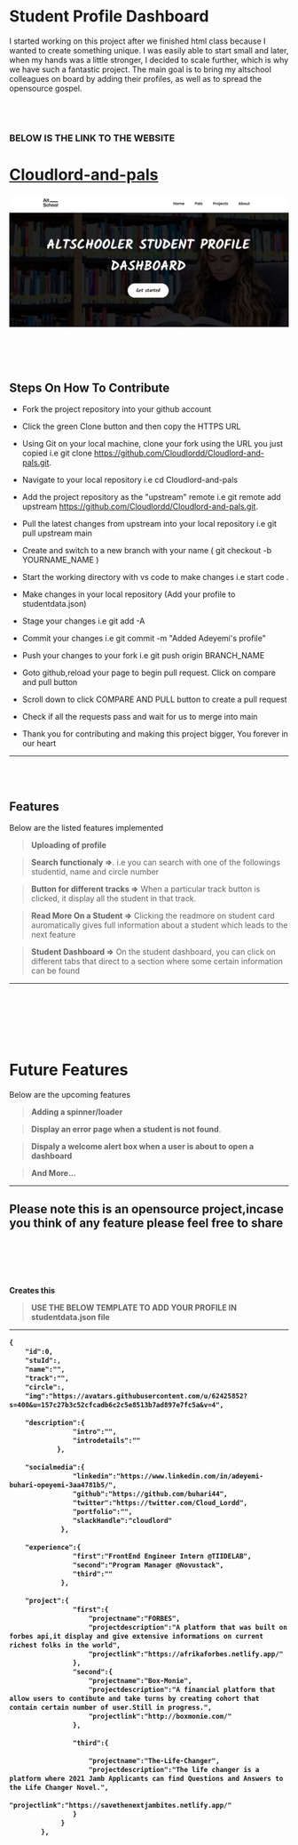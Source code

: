 # Student Profile Dashboard
I started working on this project after we finished html class because I wanted to create something unique. I was easily able to start small and later, when my hands was a little stronger, I decided to scale further, which is why we have such a fantastic project. The main goal is to bring my altschool colleagues on board by adding their profiles, as well as to spread the opensource gospel.

<br>
<br>


### BELOW IS THE LINK TO THE WEBSITE
# [Cloudlord-and-pals](https://cloudlord-and-pals.netlify.app/)
![Getting Started](./homeimg.png)



<br>
<br>
<br>


## Steps On How To Contribute
- Fork the project repository into your github account

- Click the green Clone button and then copy the HTTPS URL

- Using Git on your local machine, clone your fork using the URL you just copied i.e git clone https://github.com/Cloudlordd/Cloudlord-and-pals.git.

-  Navigate to your local repository i.e cd Cloudlord-and-pals

- Add the project repository as the "upstream" remote i.e git remote add upstream https://github.com/Cloudlordd/Cloudlord-and-pals.git.

- Pull the latest changes from upstream into your local repository i.e git pull upstream main

- Create and switch to a new branch with your name ( git checkout -b YOURNAME_NAME )

- Start the working directory with vs code to make changes i.e start code .

- Make changes in your local repository (Add your profile to studentdata.json)
      
- Stage your changes i.e git add -A

- Commit your changes i.e git commit -m "Added Adeyemi's profile"
     
- Push your changes to your fork i.e git push origin BRANCH_NAME

- Goto github,reload your page to begin pull request. Click on compare and pull button

- Scroll down to click COMPARE AND PULL button to create a pull request

- Check if all the requests pass and wait for us to merge into main

- Thank you for contributing and making this project bigger, You forever in our heart
---
<br>
<br>

## Features
Below are the listed features implemented 

<!-- 
    Example

    # H1 Header 
-->
> **Uploading of profile** 

> **Search functionaly =>**. i.e you can search with one of the followings studentid, name and circle number

> **Button for different tracks =>**  When a particular track button is clicked, it display all the student in that track.

> **Read More On a Student =>** Clicking the readmore on student card auromatically gives full information about a student which leads to the next feature 

>**Student Dashboard =>** On the student dashboard, you can click on different tabs that direct to a section where some certain information can be found 
---

<br>
<br>
<br>
<br>
<br>

# Future Features

Below are the upcoming features
>**Adding a spinner/loader**

> **Display an error page when a student is not found**.

> **Dispaly a welcome alert box when a user is about to open a dashboard** 

> **And More...**
---
<b>
<b>
<b>

## Please note this is an opensource project,incase you think of any feature please feel free to share

<br>
<br>
<br>
<br>

Creates this 



> **USE THE BELOW TEMPLATE TO ADD YOUR PROFILE IN studentdata.json file** 

---

``` 
{
    "id":0,
    "stuId":,
    "name":"",
    "track":"",
    "circle":,
    "img":"https://avatars.githubusercontent.com/u/62425852?s=400&u=157c27b3c52cfcadb6c2c5e8513b7ad897e7fc5a&v=4",

    "description":{
                "intro":"",
                "introdetails":""
            },

    "socialmedia":{
                "linkedin":"https://www.linkedin.com/in/adeyemi-buhari-opeyemi-3aa4781b5/",
                "github":"https://github.com/buhari44",
                "twitter":"https://twitter.com/Cloud_Lordd",
                "portfolio":"",
                "slackHandle":"cloudlord"
             },

    "experience":{
                "first":"FrontEnd Engineer Intern @TIIDELAB",
                "second":"Program Manager @Novustack",
                "third":""
             },

    "project":{
                "first":{
                    "projectname":"FORBES",
                    "projectdescription":"A platform that was built on forbes api,it display and give extensive informations on current richest folks in the world",
                    "projectlink":"https://afrikaforbes.netlify.app/"
                },
                "second":{
                    "projectname":"Box-Monie",
                    "projectdescription":"A financial platform that allow users to contibute and take turns by creating cohort that contain certain number of user.Still in progress.",
                    "projectlink":"http://boxmonie.com/"
                },

                "third":{

                    "projectname":"The-Life-Changer",
                    "projectdescription":"The life changer is a platform where 2021 Jamb Applicants can find Questions and Answers to the Life Changer Novel.",
                    "projectlink":"https://savethenextjambites.netlify.app/"
                }
             }
        },





```

